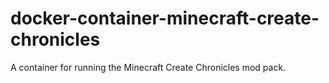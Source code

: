 # docker-container-minecraft-create-chronicles
A container for running the Minecraft Create Chronicles mod pack.
